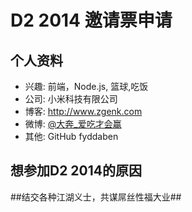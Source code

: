 # D2 2014 邀请票申请

## 个人资料

- 兴趣: 前端，Node.js, 篮球,吃饭
- 公司: 小米科技有限公司  
- 博客: http://www.zgenk.com  
- 微博: [@大奔_爱吃才会赢](http://www.weibo.com/daben1990/home?wvr=5)
- 其他: GitHub fyddaben

## 想参加D2 2014的原因

##结交各种江湖义士，共谋屌丝性福大业##
